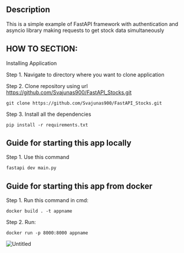 ## Description 
This is a simple example of FastAPI framework with authentication and asyncio library making requests to get stock data simultaneously <br/>

## HOW TO SECTION:

Installing Application <br/>

Step 1. Navigate to directory where you want to clone application <br/>
   
Step 2. Clone repository using url https://github.com/Svajunas900/FastAPI_Stocks.git <br/>
````
git clone https://github.com/Svajunas900/FastAPI_Stocks.git
````
Step 3. Install all the dependencies
````
pip install -r requirements.txt
````

    
 ## Guide for starting this app locally
   
Step 1. Use this command 
````
fastapi dev main.py
````

## Guide for starting this app from docker <br/>

Step 1. Run this command in cmd:
````
docker build . -t appname
````
Step 2. Run:
````
docker run -p 8000:8000 appname 
````
![Untitled](https://github.com/user-attachments/assets/6b8968d8-bec8-41fd-acf6-8115caa823ff)
